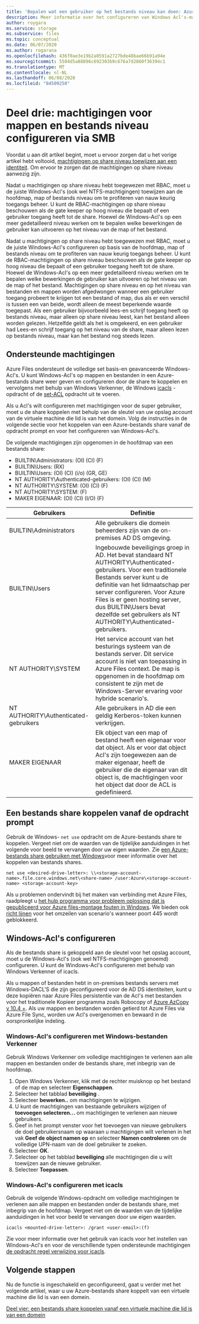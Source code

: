 ```yaml
---
title: 'Bepalen wat een gebruiker op het bestands niveau kan doen: Azure-bestands shares'
description: Meer informatie over het configureren van Windows Acl's-machtigingen voor on-premises AD DS-verificatie voor Azure-bestands shares. U kunt profiteren van nauw keurig toegangs beheer.
author: roygara
ms.service: storage
ms.subservice: files
ms.topic: conceptual
ms.date: 06/07/2020
ms.author: rogarana
ms.openlocfilehash: 436f0ae3e19b2a0591a2727bde48bae66b91a94e
ms.sourcegitcommit: 5504d5a88896c692303b9c676a7d2860f36394c1
ms.translationtype: MT
ms.contentlocale: nl-NL
ms.lasthandoff: 06/08/2020
ms.locfileid: "84509250"
---
```

# <a name="part-three-configure-directory-and-file-level-permissions-over-smb"></a>Deel drie: machtigingen voor mappen en bestands niveau configureren via SMB 

Voordat u aan dit artikel begint, moet u ervoor zorgen dat u het vorige artikel hebt voltooid, [machtigingen op share niveau toewijzen aan een identiteit](storage-files-identity-ad-ds-assign-permissions.md). Om ervoor te zorgen dat de machtigingen op share niveau aanwezig zijn.

Nadat u machtigingen op share niveau hebt toegewezen met RBAC, moet u de juiste Windows-Acl's (ook wel NTFS-machtigingen) toewijzen aan de hoofdmap, map of bestands niveau om te profiteren van nauw keurig toegangs beheer. U kunt de RBAC-machtigingen op share niveau beschouwen als de gate keeper op hoog niveau die bepaalt of een gebruiker toegang heeft tot de share. Hoewel de Windows-Acl's op een meer gedetailleerd niveau werken om te bepalen welke bewerkingen de gebruiker kan uitvoeren op het niveau van de map of het bestand.

Nadat u machtigingen op share niveau hebt toegewezen met RBAC, moet u de juiste Windows-Acl's configureren op basis van de hoofdmap, map of bestands niveau om te profiteren van nauw keurig toegangs beheer. U kunt de RBAC-machtigingen op share niveau beschouwen als de gate keeper op hoog niveau die bepaalt of een gebruiker toegang heeft tot de share. Hoewel de Windows-Acl's op een meer gedetailleerd niveau werken om te bepalen welke bewerkingen de gebruiker kan uitvoeren op het niveau van de map of het bestand. Machtigingen op share niveau en op het niveau van bestanden en mappen worden afgedwongen wanneer een gebruiker toegang probeert te krijgen tot een bestand of map, dus als er een verschil is tussen een van beide, wordt alleen de meest beperkende waarde toegepast. Als een gebruiker bijvoorbeeld lees-en schrijf toegang heeft op bestands niveau, maar alleen op share niveau leest, kan het bestand alleen worden gelezen. Hetzelfde geldt als het is omgekeerd, en een gebruiker had Lees-en schrijf toegang op het niveau van de share, maar alleen lezen op bestands niveau, maar kan het bestand nog steeds lezen.

## <a name="supported-permissions"></a>Ondersteunde machtigingen

Azure Files ondersteunt de volledige set basis-en geavanceerde Windows-Acl's. U kunt Windows-Acl's op mappen en bestanden in een Azure-bestands share weer geven en configureren door de share te koppelen en vervolgens met behulp van Windows Verkenner, de Windows [icacls](https://docs.microsoft.com/windows-server/administration/windows-commands/icacls) -opdracht of de [set-ACL](https://docs.microsoft.com/powershell/module/microsoft.powershell.security/set-acl) opdracht uit te voeren. 

Als u Acl's wilt configureren met machtigingen voor de super gebruiker, moet u de share koppelen met behulp van de sleutel van uw opslag account van de virtuele machine die lid is van het domein. Volg de instructies in de volgende sectie voor het koppelen van een Azure-bestands share vanaf de opdracht prompt en voor het configureren van Windows-Acl's.

De volgende machtigingen zijn opgenomen in de hoofdmap van een bestands share:

- BUILTIN\Administrators: (OI) (CI) (F)
- BUILTIN\Users: (RX)
- BUILTIN\Users: (OI) (CI) (i/o) (GR, GE)
- NT AUTHORITY\Authenticated-gebruikers: (OI) (CI) (M)
- NT AUTHORITY\SYSTEM: (OI) (CI) (F)
- NT AUTHORITY\SYSTEM: (F)
- MAKER EIGENAAR: (OI) (CI) (I/O) (F)

|Gebruikers|Definitie|
|---|---|
|BUILTIN\Administrators|Alle gebruikers die domein beheerders zijn van de on-premises AD DS omgeving.
|BUILTIN\Users|Ingebouwde beveiligings groep in AD. Het bevat standaard NT AUTHORITY\Authenticated-gebruikers. Voor een traditionele Bestands server kunt u de definitie van het lidmaatschap per server configureren. Voor Azure Files is er geen hosting server, dus BUILTIN\Users bevat dezelfde set gebruikers als NT AUTHORITY\Authenticated-gebruikers.|
|NT AUTHORITY\SYSTEM|Het service account van het besturings systeem van de bestands server. Dit service account is niet van toepassing in Azure Files context. De map is opgenomen in de hoofdmap om consistent te zijn met de Windows-Server ervaring voor hybride scenario's.|
|NT AUTHORITY\Authenticated-gebruikers|Alle gebruikers in AD die een geldig Kerberos-token kunnen verkrijgen.|
|MAKER EIGENAAR|Elk object van een map of bestand heeft een eigenaar voor dat object. Als er voor dat object Acl's zijn toegewezen aan de maker eigenaar, heeft de gebruiker die de eigenaar van dit object is, de machtigingen voor het object dat door de ACL is gedefinieerd.|



## <a name="mount-a-file-share-from-the-command-prompt"></a>Een bestands share koppelen vanaf de opdracht prompt

Gebruik de Windows- `net use` opdracht om de Azure-bestands share te koppelen. Vergeet niet om de waarden van de tijdelijke aanduidingen in het volgende voor beeld te vervangen door uw eigen waarden. Zie [een Azure-bestands share gebruiken met Windows](storage-how-to-use-files-windows.md)voor meer informatie over het koppelen van bestands shares. 

```
net use <desired-drive-letter>: \\<storage-account-name>.file.core.windows.net\<share-name> /user:Azure\<storage-account-name> <storage-account-key>
```

Als u problemen ondervindt bij het maken van verbinding met Azure Files, raadpleegt u [het hulp programma voor probleem oplossing dat is gepubliceerd voor Azure files-montage fouten in Windows](https://gallery.technet.microsoft.com/Troubleshooting-tool-for-a9fa1fe5). We bieden ook [richt lijnen](https://docs.microsoft.com/azure/storage/files/storage-files-faq#on-premises-access) voor het omzeilen van scenario's wanneer poort 445 wordt geblokkeerd. 

## <a name="configure-windows-acls"></a>Windows-Acl's configureren

Als de bestands share is gekoppeld aan de sleutel voor het opslag account, moet u de Windows-Acl's (ook wel NTFS-machtigingen genoemd) configureren. U kunt de Windows-Acl's configureren met behulp van Windows Verkenner of icacls.

Als u mappen of bestanden hebt in on-premises bestands servers met Windows-DACL'S die zijn geconfigureerd voor de AD DS identiteiten, kunt u deze kopiëren naar Azure Files persistentie van de Acl's met bestanden voor het traditionele Kopieer programma zoals Robocopy of [Azure AzCopy v 10.4 +](https://github.com/Azure/azure-storage-azcopy/releases). Als uw mappen en bestanden worden getierd tot Azure Files via Azure File Sync, worden uw Acl's overgenomen en bewaard in de oorspronkelijke indeling.

### <a name="configure-windows-acls-with-windows-file-explorer"></a>Windows-Acl's configureren met Windows-bestanden Verkenner

Gebruik Windows Verkenner om volledige machtigingen te verlenen aan alle mappen en bestanden onder de bestands share, met inbegrip van de hoofdmap.

1. Open Windows Verkenner, klik met de rechter muisknop op het bestand of de map en selecteer **Eigenschappen**.
1. Selecteer het tabblad **beveiliging** .
1. Selecteer **bewerken..** om machtigingen te wijzigen.
1. U kunt de machtigingen van bestaande gebruikers wijzigen of **toevoegen selecteren...** om machtigingen te verlenen aan nieuwe gebruikers.
1. Geef in het prompt venster voor het toevoegen van nieuwe gebruikers de doel gebruikersnaam op waaraan u machtigingen wilt verlenen in het vak **Geef de object namen op** en selecteer **Namen controleren** om de volledige UPN-naam van de doel gebruiker te zoeken.
1.    Selecteer **OK**.
1.    Selecteer op het tabblad **beveiliging** alle machtigingen die u wilt toewijzen aan de nieuwe gebruiker.
1.    Selecteer **Toepassen**.

### <a name="configure-windows-acls-with-icacls"></a>Windows-Acl's configureren met icacls

Gebruik de volgende Windows-opdracht om volledige machtigingen te verlenen aan alle mappen en bestanden onder de bestands share, met inbegrip van de hoofdmap. Vergeet niet om de waarden van de tijdelijke aanduidingen in het voor beeld te vervangen door uw eigen waarden.

```
icacls <mounted-drive-letter>: /grant <user-email>:(f)
```

Zie voor meer informatie over het gebruik van icacls voor het instellen van Windows-Acl's en voor de verschillende typen ondersteunde machtigingen [de opdracht regel verwijzing voor icacls](https://docs.microsoft.com/windows-server/administration/windows-commands/icacls).

## <a name="next-steps"></a>Volgende stappen

Nu de functie is ingeschakeld en geconfigureerd, gaat u verder met het volgende artikel, waar u uw Azure-bestands share koppelt van een virtuele machine die lid is van een domein.

[Deel vier: een bestands share koppelen vanaf een virtuele machine die lid is van een domein](storage-files-identity-ad-ds-mount-file-share.md)
